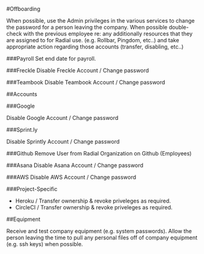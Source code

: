 #Offboarding

When possible, use the Admin privileges in the various services to change the password for a person leaving the company. When possible double-check with the previous employee re: any additionally resources that they are assigned to for Radial use. (e.g. Rollbar, Pingdom, etc..) and take appropriate action regarding those accounts (transfer, disabling, etc..)

###Payroll
Set end date for payroll.

###Freckle
Disable Freckle Account / Change password

###Teambook
Disable Teambook Account / Change password

##Accounts

###Google

Disable Google Account / Change password

###Sprint.ly

Disable Sprintly Account / Change password

###Github
Remove User from Radial Organization on Github (Employees)

###Asana
Disable Asana Account / Change password 

###AWS
Disable AWS Account / Change password

###Project-Specific

- Heroku / Transfer ownership & revoke priveleges as required.
- CircleCI / Transfer ownership & revoke priveleges as required.

##Equipment

Receive and test company equipment (e.g. system passwords). Allow the person leaving the time to pull any personal files off of company equipment (e.g. ssh keys) when possible.